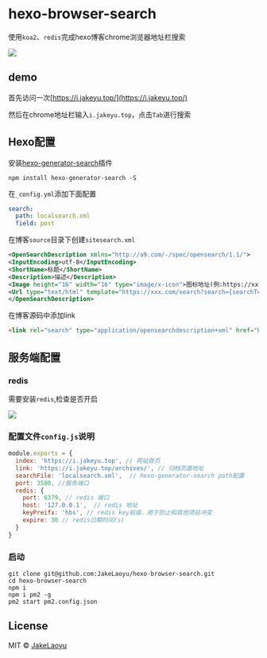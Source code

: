 # hexo-browser-search

使用`koa2`、`redis`完成hexo博客chrome浏览器地址栏搜索

![](https://blogimg.jakeyu.top/20170719150043011893340.png)

## demo

首先访问一次[https://i.jakeyu.top/](https://i.jakeyu.top/)

然后在chrome地址栏输入`i.jakeyu.top`，点击`Tab`进行搜索

## Hexo配置

安装[hexo-generator-search](https://github.com/Wzpan/hexo-generator-search)插件

```
npm install hexo-generator-search -S
```

在`_config.yml`添加下面配置

```yml
search:
  path: localsearch.xml
  field: post
```

在博客`source`目录下创建`sitesearch.xml`

```xml
<OpenSearchDescription xmlns="http://a9.com/-/spec/opensearch/1.1/">
<InputEncoding>utf-8</InputEncoding>
<ShortName>标题</ShortName>
<Description>描述</Description>
<Image height="16" width="16" type="image/x-icon">图标地址(例:https://xxx.com/favicon.ico)</Image>
<Url type="text/html" template="https://xxx.com/search?search={searchTerms}"/>
</OpenSearchDescription>
```

在博客源码中添加link

```html
<link rel="search" type="application/opensearchdescription+xml" href="https://xxx.com/sitesearch.xml" title="Jake">
```


## 服务端配置

### redis

需要安装`redis`,检查是否开启

![](https://blogimg.jakeyu.top/hexo-browser-search/Jietu20180524-001406@2x.png)

### 配置文件`config.js`说明

```js
module.exports = {
  index: 'https://i.jakeyu.top', // 网站首页
  link: 'https://i.jakeyu.top/archives/', // 归档页面地址
  searchFile: 'localsearch.xml',  // hexo-generator-search path配置
  port: 3500, //服务端口
  redis: {
    port: 6379, // redis 端口
    host: '127.0.0.1',  // redis 地址
    keyPreifx: 'hbs', // redis key前缀，用于防止和其他项目冲突
    expire: 30 // redis过期时间(s)
  }
}
```

### 启动
```
git clone git@github.com:JakeLaoyu/hexo-browser-search.git
cd hexo-browser-search
npm i
npm i pm2 -g
pm2 start pm2.config.json
```

## License
MIT © [JakeLaoyu](https://github.com/JakeLaoyu)
